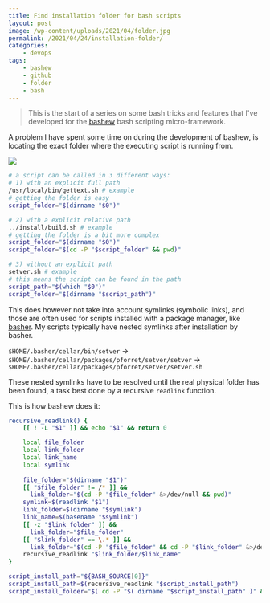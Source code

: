 ```yaml
---
title: Find installation folder for bash scripts
layout: post
image: /wp-content/uploads/2021/04/folder.jpg
permalink: /2021/04/24/installation-folder/
categories:
    - devops
tags:
    - bashew
    - github
    - folder
    - bash
---
```

> This is the start of a series on some bash tricks and features that I've developed for the [bashew](https://github.com/pforret/bashew) bash scripting micro-framework.

A problem I have spent some time on during the development of bashew, is locating the exact folder where the executing script is running from. 

![](/wp-content/uploads/2021/04/folder.jpg)

```bash
# a script can be called in 3 different ways:
# 1) with an explicit full path
/usr/local/bin/gettext.sh # example
# getting the folder is easy
script_folder="$(dirname "$0")"

# 2) with a explicit relative path
../install/build.sh # example
# getting the folder is a bit more complex
script_folder="$(dirname "$0")"
script_folder="$(cd -P "$script_folder" && pwd)"

# 3) without an explicit path
setver.sh # example
# this means the script can be found in the path
script_path="$(which "$0")"
script_folder="$(dirname "$script_path")"
```

This does however not take into account symlinks (symbolic links), and those are often used for scripts installed with a package manager, like [basher](https://basher.gitparade.com/package/). My scripts typically have nested symlinks after installation by basher. 

`$HOME/.basher/cellar/bin/setver` -> `$HOME/.basher/cellar/packages/pforret/setver/setver` -> `$HOME/.basher/cellar/packages/pforret/setver/setver.sh`

These nested symlinks have to be resolved until the real physical folder has been found, a task best done by a recursive `readlink` function.

This is how bashew does it:

```bash
recursive_readlink() {
    [[ ! -L "$1" ]] && echo "$1" && return 0

    local file_folder
    local link_folder
    local link_name
    local symlink
    
    file_folder="$(dirname "$1")"
    [[ "$file_folder" != /* ]] && 
      link_folder="$(cd -P "$file_folder" &>/dev/null && pwd)"
    symlink=$(readlink "$1")
    link_folder=$(dirname "$symlink")
    link_name=$(basename "$symlink")
    [[ -z "$link_folder" ]] && 
      link_folder="$file_folder"
    [[ "$link_folder" == \.* ]] && 
      link_folder="$(cd -P "$file_folder" && cd -P "$link_folder" &>/dev/null && pwd)"
    recursive_readlink "$link_folder/$link_name"
}

script_install_path="${BASH_SOURCE[0]}"
script_install_path=$(recursive_readlink "$script_install_path")
script_install_folder="$( cd -P "$( dirname "$script_install_path" )" && pwd )"
```

